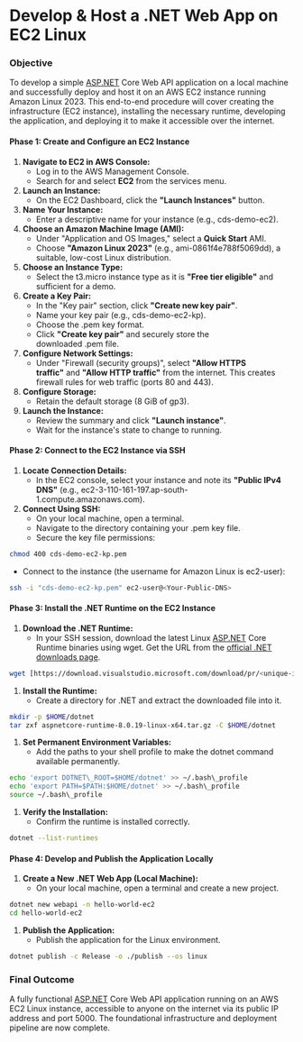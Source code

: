 # Develop & Host a .NET Web App on EC2 Linux

### Objective

To develop a simple [ASP.NET](https://asp.net/) Core Web API application on a local machine and successfully deploy and host it on an AWS EC2 instance running Amazon Linux 2023. This end-to-end procedure will cover creating the infrastructure (EC2 instance), installing the necessary runtime, developing the application, and deploying it to make it accessible over the internet.

#### Phase 1: Create and Configure an EC2 Instance

1.  **Navigate to EC2 in AWS Console:**
    *   Log in to the AWS Management Console.
    *   Search for and select **EC2** from the services menu.
2.  **Launch an Instance:**
    *   On the EC2 Dashboard, click the **"Launch Instances"** button.
3.  **Name Your Instance:**
    *   Enter a descriptive name for your instance (e.g., cds-demo-ec2).
4.  **Choose an Amazon Machine Image (AMI):**
    *   Under "Application and OS Images," select a **Quick Start** AMI.
    *   Choose **"Amazon Linux 2023"** (e.g., ami-0861f4e788f5069dd), a suitable, low-cost Linux distribution.
5.  **Choose an Instance Type:**
    *   Select the t3.micro instance type as it is **"Free tier eligible"** and sufficient for a demo.
6.  **Create a Key Pair:**
    *   In the "Key pair" section, click **"Create new key pair"**.
    *   Name your key pair (e.g., cds-demo-ec2-kp).
    *   Choose the .pem key format.
    *   Click **"Create key pair"** and securely store the downloaded .pem file.
7.  **Configure Network Settings:**
    *   Under "Firewall (security groups)", select **"Allow HTTPS traffic"** and **"Allow HTTP traffic"** from the internet. This creates firewall rules for web traffic (ports 80 and 443).
8.  **Configure Storage:**
    *   Retain the default storage (8 GiB of gp3).
9.  **Launch the Instance:**
    *   Review the summary and click **"Launch instance"**.
    *   Wait for the instance's state to change to running.

#### Phase 2: Connect to the EC2 Instance via SSH

1.  **Locate Connection Details:**
    *   In the EC2 console, select your instance and note its **"Public IPv4 DNS"** (e.g., ec2-3-110-161-197.ap-south-1.compute.amazonaws.com).
2.  **Connect Using SSH:**
    *   On your local machine, open a terminal.
    *   Navigate to the directory containing your .pem key file.
    *   Secure the key file permissions:

```bash
chmod 400 cds-demo-ec2-kp.pem
```

* Connect to the instance (the username for Amazon Linux is ec2-user):

```bash
ssh -i "cds-demo-ec2-kp.pem" ec2-user@<Your-Public-DNS>
```

#### Phase 3: Install the .NET Runtime on the EC2 Instance

1.  **Download the .NET Runtime:**
    *   In your SSH session, download the latest Linux [ASP.NET](https://asp.net/) Core Runtime binaries using wget. Get the URL from the [official .NET downloads page](https://dotnet.microsoft.com/en-us/download/dotnet/8.0).

```bash
wget [https://download.visualstudio.microsoft.com/download/pr/<unique-id>/aspnetcore-runtime-8.0.19-linux-x64.tar.gz](https://download.visualstudio.microsoft.com/download/pr/%3cunique-id%3e/aspnetcore-runtime-8.0.19-linux-x64.tar.gz)
```

1.  **Install the Runtime:**
    *   Create a directory for .NET and extract the downloaded file into it.

```bash
mkdir -p $HOME/dotnet
tar zxf aspnetcore-runtime-8.0.19-linux-x64.tar.gz -C $HOME/dotnet
```

1.  **Set Permanent Environment Variables:**
    *   Add the paths to your shell profile to make the dotnet command available permanently.

```bash
echo 'export DOTNET\_ROOT=$HOME/dotnet' >> ~/.bash\_profile
echo 'export PATH=$PATH:$HOME/dotnet' >> ~/.bash\_profile
source ~/.bash\_profile
```
1.  **Verify the Installation:**
    *   Confirm the runtime is installed correctly.

```bash
dotnet --list-runtimes
```

#### Phase 4: Develop and Publish the Application Locally

1.  **Create a New .NET Web App (Local Machine):**
    *   On your local machine, open a terminal and create a new project.

```bash
dotnet new webapi -n hello-world-ec2
cd hello-world-ec2
```

1.  **Publish the Application:**
    *   Publish the application for the Linux environment.

```bash
dotnet publish -c Release -o ./publish --os linux
```

### Final Outcome

A fully functional [ASP.NET](https://asp.net/) Core Web API application running on an AWS EC2 Linux instance, accessible to anyone on the internet via its public IP address and port 5000. The foundational infrastructure and deployment pipeline are now complete.
